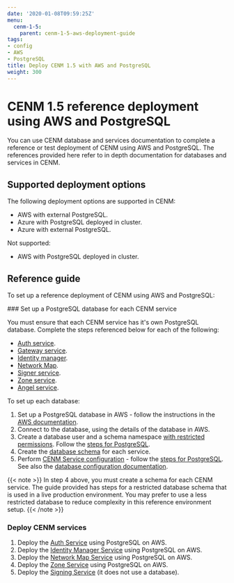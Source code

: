```yaml
---
date: '2020-01-08T09:59:25Z'
menu:
  cenm-1-5:
    parent: cenm-1-5-aws-deployment-guide
tags:
- config
- AWS
- PostgreSQL
title: Deploy CENM 1.5 with AWS and PostgreSQL
weight: 300
---
```


# CENM 1.5 reference deployment using AWS and PostgreSQL

You can use CENM database and services documentation to complete a reference or test deployment of CENM using AWS and PostgreSQL. The references provided here refer to in depth documentation for databases and services in CENM.

## Supported deployment options

The following deployment options are supported in CENM:

* AWS with external PostgreSQL.
* Azure with PostgreSQL deployed in cluster.
* Azure with external PostgreSQL.

Not supported:

* AWS with PostgreSQL deployed in cluster.

## Reference guide

To set up a reference deployment of CENM using AWS and PostgreSQL:

### Set up a PostgreSQL database for each CENM service

You must ensure that each CENM service has it's own PostgreSQL database. Complete the steps referenced below for each of the following:

* [Auth service](../../corda-enterprise/4.7/node/auth-service).
* [Gateway service](../../corda-enterprise/4.7/node/gateway-service).
* [Identity manager](identity-manager).
* [Network Map](network-map).
* [Signer service](signing-service).
* [Zone service](zone-service).
* [Angel service](angel-service).

To set up each database:

1. Set up a PostgreSQL database in AWS - follow the instructions in the [AWS documentation](https://aws.amazon.com/rds/postgresql).
2. Connect to the database, using the details of the database in AWS.
3. Create a database user and a schema namespace [with restricted permissions](database-set-up.html#1-create-a-database-user-with-schema-permissions). Follow the [steps for PostgreSQL](database-set-up.html#postgresql).
4. Create the [database schema](database-set-up.html#2-database-schema-creation) for each service.
5. Perform [CENM Service configuration](database-set-up.html#3-cenm-service-configuration) - follow the [steps for PostgreSQL](database-set-up.html#postgresql-1). See also the [database configuration documentation](config-database.html).

{{< note >}}
In step 4 above, you must create a schema for each CENM service. The guide provided has steps for a restricted database schema that is used in a live production environment. You may prefer to use a less restricted database to reduce complexity in this reference environment setup.
{{< /note >}}

### Deploy CENM services

1. Deploy the [Auth Service](../../corda-enterprise/4.7/node/auth-service.md) using PostgreSQL on AWS.
2. Deploy the [Identity Manager Service](identity-manager.html) using PostgreSQL on AWS.
3. Deploy the [Network Map Service](network-map.html) using PostgreSQL on AWS.
4. Deploy the [Zone Service](zone-service.html) using PostgreSQL on AWS.
5. Deploy the [Signing Service](signing-service.html#signing-service) (it does not use a database).
